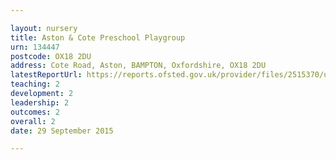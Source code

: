 ```yaml
---

layout: nursery
title: Aston & Cote Preschool Playgroup
urn: 134447
postcode: OX18 2DU
address: Cote Road, Aston, BAMPTON, Oxfordshire, OX18 2DU
latestReportUrl: https://reports.ofsted.gov.uk/provider/files/2515370/urn/134447.pdf
teaching: 2
development: 2
leadership: 2
outcomes: 2
overall: 2
date: 29 September 2015

---
```


